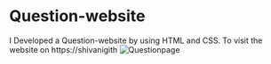 # Question-website
I Developed a Question-website by using HTML and CSS. To visit the website on https://shivanigith
![Questionpage](https://github.com/shivanigith/Question-website/assets/154613286/ae9970fe-0730-4ad0-ac2c-964b148c0253)
